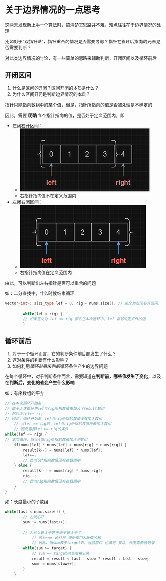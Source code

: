 # 关于边界情况的一点思考



这两天发现新上手一个算法时，搞清楚其思路并不难，难点往往在于边界情况的处理

比如对于“双指针法”，指针重合的情况是否需要考虑？指针在循环后指向的元素是否需要判断？

对此类边界情况的讨论，有一些简单的思路来辅助判断，开闭区间以及循环前后



## 开闭区间

1. 什么是区间的开闭？区间开闭的本质是什么？
2. 为什么区间开闭是判断边界情况的本质？



指针只能指向数组中的某个值，但是，指针所指向的值是否被处理是不确定的

因此，需要 **明确** 每个指针指向的值，是否处于定义范围内，即

- 左闭右开区间：
  - ![image-20240322035303675](./attachments/image-20240322035303675.png)
  - 右指针指向值不在定义范围内
- 左闭右闭区间：
  - ![image-20240322035613871](./attachments/image-20240322035613871.png)
  - 右指针指向值在定义范围内

由此，可以判断出左右指针是否可以重合的问题

如：二分查找中，什么时候结束循环

```cpp
vector<int>::size_type lef = 0, rig = nums.size(); // 定义为左闭右开区间，所以 rig = nums.size()

        while(lef < rig) {
        // 如果定义为 lef <= rig 那么在本次循环中，lef 将访问定义外的值
        }
```



## 循环前后



1. 对于一个循环而言，它的判断条件前后都发生了什么？
2. 这对条件的判断有什么影响？
3. 如何利用*循环前后来判断*循环条件产生的边界问题



在每个循环中，对于判断条件而言，需要知道在**判断前，哪些值发生了变化**，以及在**判断后，变化的值会产生什么影响**

如：有序数组的平方

```cpp
// 在本次循环开始前
// 由于上次循环中lef与rig所指数值先加入了result数组
// 然后才lef++ rig--
// 因此，循环开始前，lef与rig所指的数值没有加入数组
	// 当lef == rig时，lef与rig所指的数值还未加入数组
	// 因此需要lef >= rig的条件
while(lef <= rig) {
// 本次循环，将lef或rig所指的数值加入到数组
    if(nums[lef] * nums[lef] > nums[rig] * nums[rig]) {
        result[k--] = nums[lef] * nums[lef];
        lef++; 
        // 此时lef指向数值没有在数组中
    } else {
        result[k--] = nums[rig] * nums[rig];
        rig--;
        // 此时rig指向数值没有在数组中
    }
}
```



如：长度最小的子数组

```cpp
while(fast < nums.size()) {
        // 左闭右开
        sum += nums[fast++];
    
    	// 为什么是大于等于而不是大于？
    		// 因为sum 始终是 滑动窗口内数值的和
    		// 因此，当sum等于target时，当前窗口 也满足 要求，长度需要被记录
        while(sum >= target) {
            // sum == target时长度被记录
            result = result < fast - slow ? result : fast - slow;
            sum -= nums[slow++];
        }
    }
```



